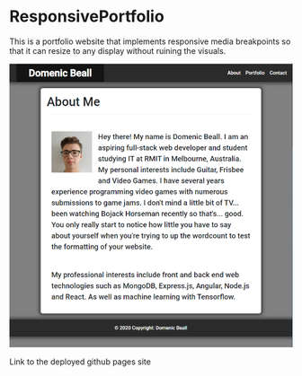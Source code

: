 # ResponsivePortfolio

This is a portfolio website that implements responsive media breakpoints so that it can resize to any display without ruining the visuals.

<img src="screenshots/Screenshot1.png"></img>

Link to the deployed github pages site